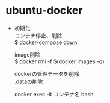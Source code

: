 # ubuntu-docker
- 初期化  
コンテナ停止、削除     
$ docker-compose down  

  image削除  
$ docker rmi -f  $(docker images -q)  

  dockerの管理データを削除  
  .dataの削除  
  
  docker exec -it コンテナ名 bash
